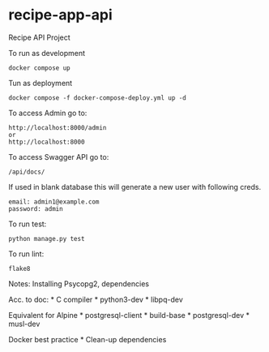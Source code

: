 # recipe-app-api
Recipe API Project

To run as development
```
docker compose up
```

Tun as deployment
```
docker compose -f docker-compose-deploy.yml up -d
```

To access Admin go to:
```
http://localhost:8000/admin
or
http://localhost:8000
```

To access Swagger API go to:
```
/api/docs/
```

If used in blank database this will generate a new user with following creds.
```
email: admin1@example.com
password: admin
```
To run test:
```
python manage.py test
```
To run lint:
```
flake8
```
Notes:
Installing Psycopg2, dependencies

Acc. to doc:
    * C compiler
    * python3-dev
    * libpq-dev

Equivalent for Alpine
    * postgresql-client
    * build-base
    * postgresql-dev
    * musl-dev

Docker best practice
    * Clean-up dependencies